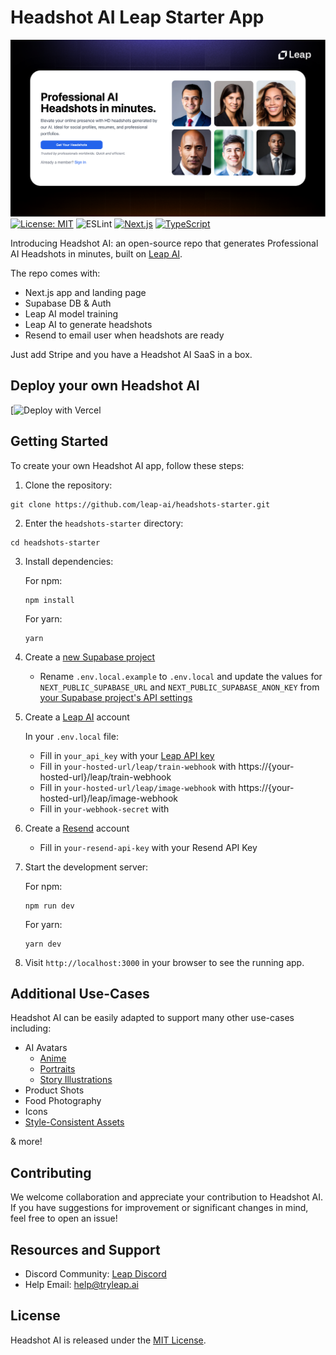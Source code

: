 # Headshot AI Leap Starter App

[![Headshot AI Demo](./app/public/demo.png)](https://tryleap.ai/)
[![License: MIT](https://img.shields.io/badge/License-MIT-green.svg)](https://opensource.org/licenses/MIT)
![ESLint](https://img.shields.io/badge/code_style-ESLint-5ed9c7.svg)
[![Next.js](https://img.shields.io/badge/built_with-Next.js-0070f3)](https://nextjs.org/)
[![TypeScript](https://img.shields.io/badge/%3C%2F%3E-TypeScript-blue)](https://www.typescriptlang.org/)

Introducing Headshot AI: an open-source repo that generates Professional AI Headshots in minutes, built on [Leap AI](https://tryleap.ai/).

The repo comes with:

- Next.js app and landing page
- Supabase DB & Auth
- Leap AI model training
- Leap AI to generate headshots
- Resend to email user when headshots are ready

Just add Stripe and you have a Headshot AI SaaS in a box.

## Deploy your own Headshot AI

[![Deploy with Vercel](https://vercel.com/import/project?template=https://github.com/leap-api/headshots-starter.git)

## Getting Started

To create your own Headshot AI app, follow these steps:

1. Clone the repository:

```
git clone https://github.com/leap-ai/headshots-starter.git
```

2. Enter the `headshots-starter` directory:

```
cd headshots-starter
```

3. Install dependencies:

   For npm:

   ```
   npm install
   ```

   For yarn:

   ```
   yarn
   ```

4. Create a [new Supabase project](https://database.new)

   - Rename `.env.local.example` to `.env.local` and update the values for `NEXT_PUBLIC_SUPABASE_URL` and `NEXT_PUBLIC_SUPABASE_ANON_KEY` from [your Supabase project's API settings](https://app.supabase.com/project/_/settings/api)

5. Create a [Leap AI](https://tryleap.ai/) account

   In your `.env.local` file:

   - Fill in `your_api_key` with your [Leap API key](https://docs.tryleap.ai/authentication)
   - Fill in `your-hosted-url/leap/train-webhook` with https://{your-hosted-url}/leap/train-webhook
   - Fill in `your-hosted-url/leap/image-webhook` with https://{your-hosted-url}/leap/image-webhook
   - Fill in `your-webhook-secret` with

6. Create a [Resend](https://resend.com/) account

   - Fill in `your-resend-api-key` with your Resend API Key

7. Start the development server:

   For npm:

   ```
   npm run dev
   ```

   For yarn:

   ```
   yarn dev
   ```

8. Visit `http://localhost:3000` in your browser to see the running app.

## Additional Use-Cases

Headshot AI can be easily adapted to support many other use-cases including:

- AI Avatars
  - [Anime](https://blog.tryleap.ai/transforming-images-into-anime-with-leap-ai/)
  - [Portraits](https://blog.tryleap.ai/ai-time-machine-images-a-glimpse-into-the-future-with-leap-ai/)
  - [Story Illustrations](https://blog.tryleap.ai/novel-ai-image-generator-using-leap-ai-a-comprehensive-guide/)
- Product Shots
- Food Photography
- Icons
- [Style-Consistent Assets](https://blog.tryleap.ai/how-to-generate-style-consistent-assets-finetuning-on-leap/)

& more!

## Contributing

We welcome collaboration and appreciate your contribution to Headshot AI. If you have suggestions for improvement or significant changes in mind, feel free to open an issue!

## Resources and Support

- Discord Community: [Leap Discord](https://discord.gg/NCAKTUayPK)
- Help Email: help@tryleap.ai

## License

Headshot AI is released under the [MIT License](https://choosealicense.com/licenses/mit/).
